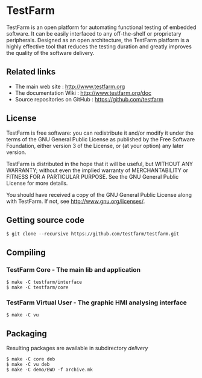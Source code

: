 # TestFarm
TestFarm is an open platform for automating functional testing of embedded software.
It can be easily interfaced to any off-the-shelf or proprietary peripherals.
Designed as an open architecture, the TestFarm platform is a highly effective tool
that reduces the testing duration and greatly improves the quality of the software delivery.

## Related links
* The main web site : http://www.testfarm.org
* The documentation Wiki : http://www.testfarm.org/doc
* Source repositories on GitHub : https://github.com/testfarm

## License
TestFarm is free software: you can redistribute it and/or modify
it under the terms of the GNU General Public License as published by
the Free Software Foundation, either version 3 of the License, or
(at your option) any later version.

TestFarm is distributed in the hope that it will be useful,
but WITHOUT ANY WARRANTY; without even the implied warranty of
MERCHANTABILITY or FITNESS FOR A PARTICULAR PURPOSE.  See the
GNU General Public License for more details.

You should have received a copy of the GNU General Public License
along with TestFarm.  If not, see <http://www.gnu.org/licenses/>.

## Getting source code
```console
$ git clone --recursive https://github.com/testfarm/testfarm.git
```

## Compiling
### TestFarm Core - The main lib and application
```console
$ make -C testfarm/interface
$ make -C testfarm/core
```
### TestFarm Virtual User - The graphic HMI analysing interface
```console
$ make -C vu
```

## Packaging
Resulting packages are available in subdirectory *delivery*
```console
$ make -C core deb
$ make -C vu deb
$ make -C demo/EWD -f archive.mk
```
